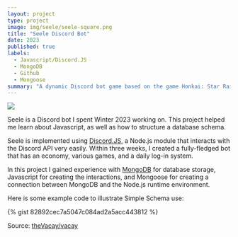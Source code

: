 ```yaml
---
layout: project
type: project
image: img/seele/seele-square.png
title: "Seele Discord Bot"
date: 2023
published: true
labels:
  - Javascript/Discord.JS
  - MongoDB
  - Github
  - Mongoose
summary: "A dynamic Discord bot game based on the game Honkai: Star Rail."
---
```


<img class="img-fluid" src="../img/vacay/vacay-home-page.png">

Seele is a Discord bot I spent Winter 2023 working on. This project helped me learn about Javascript, as well as how to structure a database schema.

Seele is implemented using [Discord.JS](https://discord.js.org/), a Node.js module that interacts with the Discord API very easily. Within three weeks, I created a fully-fledged bot that has an economy, various games, and a daily log-in system.

In this project I gained experience with [MongoDB](http://mongodb.com) for database storage, Javascript for creating the interactions, and Mongoose for creating a connection between MongoDB and the Node.js runtime environment.

Here is some example code to illustrate Simple Schema use:

{% gist 82892cec7a5047c084ad2a5acc443812 %}

Source: <a href="https://github.com/theVacay/vacay">theVacay/vacay</a>

